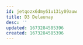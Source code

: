 ```yaml
---
id: jetqozx6dmy61u131y09auw
title: D3 Delaunay
desc: ''
updated: 1673284585396
created: 1673284585396
---
```

